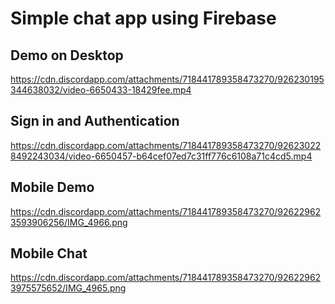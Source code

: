 # Simple chat app using Firebase

## Demo on Desktop
https://cdn.discordapp.com/attachments/718441789358473270/926230195344638032/video-6650433-18429fee.mp4

## Sign in and Authentication
https://cdn.discordapp.com/attachments/718441789358473270/926230228492243034/video-6650457-b64cef07ed7c31ff776c6108a71c4cd5.mp4

## Mobile Demo
https://cdn.discordapp.com/attachments/718441789358473270/926229623593906256/IMG_4966.png

## Mobile Chat
https://cdn.discordapp.com/attachments/718441789358473270/926229623975575652/IMG_4965.png
